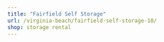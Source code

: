 ```yaml
---
title: "Fairfield Self Storage"
url: /virginia-beach/fairfield-self-storage-10/
shop: storage rental
---
```

